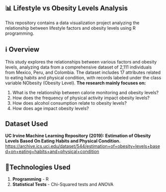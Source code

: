 ## 📊 Lifestyle vs Obesity Levels Analysis
This repository contains a data visualization project analyzing the relationship between lifestyle factors and obesity levels using R programming.

## ℹ️ Overview
This study explores the relationships between various factors and obesity levels, analyzing data from a comprehensive dataset of 2,111 individuals from Mexico, Peru, and Colombia.
The dataset includes 17 attributes related to eating habits and physical condition, with records labeled under the class variable NObesity (Obesity Level).
**The research mainly focuses on:**
1. What is the relationship between calorie monitoring and obesity levels?
2. How does the frequency of physical activity impact obesity levels?
3. How does alcohol consumption relate to obesity levels?
4. How does age impact obesity levels?

## Dataset Used
**UC Irvine Machine Learning Repository (2019): Estimation of Obesity Levels Based On Eating Habits and Physical Condition.**
https://archive.ics.uci.edu/dataset/544/estimation+of+obesity+levels+based+on+eating+habits+and+physical+condition

## 🧠Technologies Used
1. **Programming** - R
2. **Statistical Tests** - Chi-Squared tests and ANOVA
